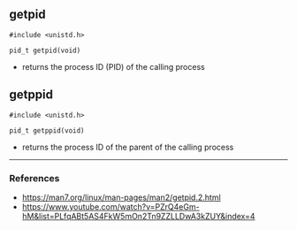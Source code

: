 ## getpid
    #include <unistd.h>
    
    pid_t getpid(void)

 - returns the process ID (PID) of the calling process

## getppid
    #include <unistd.h>
    
    pid_t getppid(void)

 - returns the process ID of the parent of the calling process

--------------------------------------------------------------
### References
 - https://man7.org/linux/man-pages/man2/getpid.2.html
 - https://www.youtube.com/watch?v=PZrQ4eGm-hM&list=PLfqABt5AS4FkW5mOn2Tn9ZZLLDwA3kZUY&index=4
